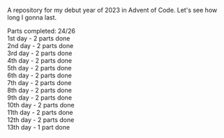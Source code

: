 A repository for my debut year of 2023 in Advent of Code. Let's see how long I gonna last.

Parts completed: 24/26 <br>
1st day - 2 parts done <br>
2nd day - 2 parts done <br>
3rd day - 2 parts done <br>
4th day - 2 parts done <br>
5th day - 2 parts done <br>
6th day - 2 parts done <br>
7th day - 2 parts done <br>
8th day - 2 parts done <br>
9th day - 2 parts done <br>
10th day - 2 parts done <br>
11th day - 2 parts done <br>
12th day - 2 parts done <br>
13th day - 1 part done <br>